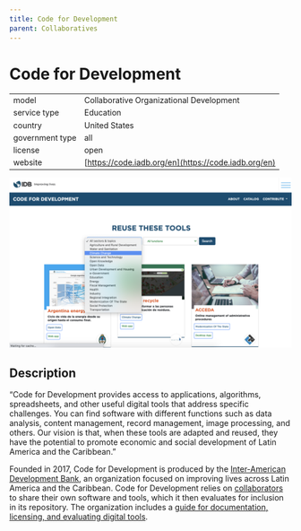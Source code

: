 ```yaml
---
title: Code for Development
parent: Collaboratives
---
```


# Code for Development

|                   |                                          |
|:------------------|:-----------------------------------------|
| model             | Collaborative Organizational Development
| service type      | Education
| country           | United States
| government type   | all
| license           | open
| website           | [https://code.iadb.org/en](https://code.iadb.org/en)

![code for development screenshot](images/codefordev.png)

## Description

“Code for Development provides access to applications, algorithms, spreadsheets, and other useful digital tools that address specific challenges. You can find software with different functions such as data analysis, content management, record management, image processing, and others. Our vision is that, when these tools are adapted and reused, they have the potential to promote economic and social development of Latin America and the Caribbean.”

Founded in 2017, Code for Development is produced by the [Inter-American Development Bank](https://www.iadb.org/en/about-us/overview), an organization focused on improving lives across Latin America and the Caribbean. Code for Development relies on [collaborators](https://code.iadb.org/en/contributors) to share their own software and tools, which it then evaluates for inclusion in its repository. The organization includes a [guide for documentation, licensing, and evaluating digital tools](https://el-bid.github.io/guia-de-publicacion/en/).
